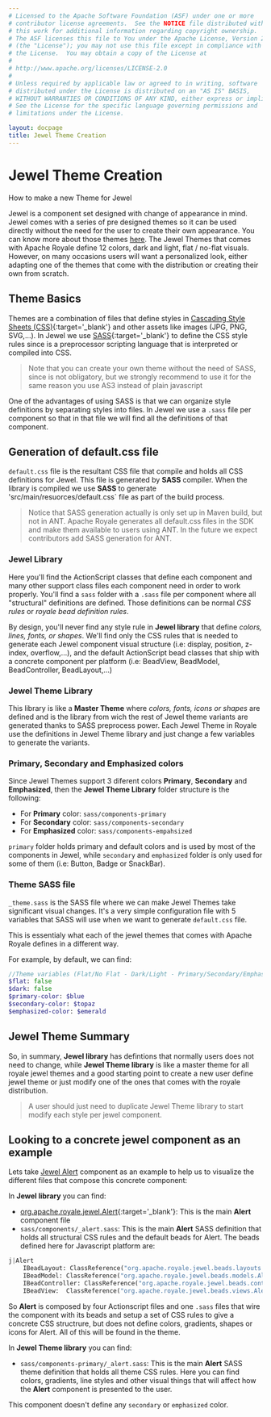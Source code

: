 ```yaml
---
# Licensed to the Apache Software Foundation (ASF) under one or more
# contributor license agreements.  See the NOTICE file distributed with
# this work for additional information regarding copyright ownership.
# The ASF licenses this file to You under the Apache License, Version 2.0
# (the "License"); you may not use this file except in compliance with
# the License.  You may obtain a copy of the License at
# 
# http://www.apache.org/licenses/LICENSE-2.0
# 
# Unless required by applicable law or agreed to in writing, software
# distributed under the License is distributed on an "AS IS" BASIS,
# WITHOUT WARRANTIES OR CONDITIONS OF ANY KIND, either express or implied.
# See the License for the specific language governing permissions and
# limitations under the License.

layout: docpage
title: Jewel Theme Creation
---
```


# Jewel Theme Creation

How to make a new Theme for Jewel

Jewel is a component set designed with change of appearance in mind. Jewel comes with a series of pre designed themes so it can be used directly without the need for the user to create their own appearance. You can know more about those themes [here](component-sets/jewel/jewel-themes.html). The Jewel Themes that comes with Apache Royale define 12 colors, dark and light, flat / no-flat visuals. However, on many occasions users will want a personalized look, either adapting one of the themes that come with the distribution or creating their own from scratch.

## Theme Basics

Themes are a combination of files that define styles in [Cascading Style Sheets (CSS)](https://en.wikipedia.org/wiki/Cascading_Style_Sheets){:target='_blank'} and other assets like images (JPG, PNG, SVG,...). In Jewel we use [SASS](https://sass-lang.com){:target='_blank'} to define the CSS style rules since is a preprocessor scripting language that is interpreted or compiled into CSS.

> Note that you can create your own theme without the need of SASS, since is not obligatory, but we strongly recommend to use it for the same reason you use AS3 instead of plain javascript

One of the advantages of using SASS is that we can organize style definitions by separating styles into files. In Jewel we use a `.sass` file per component so that in that file we will find all the definitions of that component.

## Generation of default.css file

`default.css` file is the resultant CSS file that compile and holds all CSS definitions for Jewel. This file is generated by __SASS__ compiler. When the library is compiled we use __SASS__ to generate 'src/main/resuorces/default.css` file as part of the build process.

> Notice that SASS generation actually is only set up in Maven build, but not in ANT. Apache Royale generates all default.css files in the SDK and make them available to users using ANT. In the future we expect contributors add SASS generation for ANT.

### Jewel Library

Here you'll find the ActionScript classes that define each component and many other support class files each component need in order to work properly. You'll find a `sass` folder with a `.sass` file per component where all "structural" definitions are defined. Those definitions can be normal _CSS rules_ or _royale bead definition rules_.

By design, you'll never find any style rule in __Jewel library__ that define _colors, lines, fonts, or shapes_. We'll find only the CSS rules that is needed to generate each Jewel component visual structure (i.e: display, position, z-index, overflow,...), and the default ActionScript bead classes that ship with a concrete component per platform (i.e: BeadView, BeadModel, BeadController, BeadLayout,...)

### Jewel Theme Library

This library is like a __Master Theme__ where _colors, fonts, icons or shapes_ are defined and is the library from wich the rest of Jewel theme variants are generated thanks to SASS preprocess power. Each Jewel Theme in Royale use the definitions in Jewel Theme library and just change a few variables to generate the variants.

### Primary, Secondary and Emphasized colors

Since Jewel Themes support 3 diferent colors __Primary__, __Secondary__ and __Emphasized__, then the __Jewel Theme Library__ folder structure is the following:

* For __Primary__ color: `sass/components-primary`
* For __Secondary__ color: `sass/components-secondary`
* For __Emphasized__ color: `sass/components-empahsized`

`primary` folder holds primary and default colors and is used by most of the components in Jewel, while `secondary` and `emphasized` folder is only used for some of them (i.e: Button, Badge or SnackBar).

### Theme SASS file

`_theme.sass` is the SASS file where we can make Jewel Themes take significant visual changes. It's a very simple configuration file with 5 variables that SASS will use when we want to generate `default.css` file.

This is essentialy what each of the jewel themes that comes with Apache Royale defines in a different way.

For example, by default, we can find:

```sass
//Theme variables (Flat/No Flat - Dark/Light - Primary/Secondary/Emphasized Color
$flat: false
$dark: false
$primary-color: $blue
$secondary-color: $topaz
$emphasized-color: $emerald
```

## Jewel Theme Summary

So, in summary, __Jewel library__ has defintions that normally users does not need to change, while __Jewel Theme library__ is like a master theme for all royale jewel themes and a good starting point to create a new user define jewel theme or just modify one of the ones that comes with the royale distribution.

> A user should just need to duplicate Jewel Theme library to start modify each style per jewel component.

## Looking to a concrete jewel component as an example

Lets take [Jewel Alert](component-sets/jewel/jewel-alert.html) component as an example to help us to visualize the different files that compose this concrete component:

In __Jewel library__ you can find:

* [org.apache.royale.jewel.Alert](https://royale.apache.org/asdoc/index.html#!org.apache.royale.jewel/Alert){:target='_blank'}: This is the main __Alert__ component file
* `sass/components/_alert.sass`: This is the main __Alert__ SASS definition that holds all structural CSS rules and the default beads for Alert. The beads defined here for Javascript platform are:

```sass 
j|Alert
    IBeadLayout: ClassReference("org.apache.royale.jewel.beads.layouts.NullLayout")
    IBeadModel: ClassReference("org.apache.royale.jewel.beads.models.AlertModel")
    IBeadController: ClassReference("org.apache.royale.jewel.beads.controllers.AlertController")
    IBeadView:  ClassReference("org.apache.royale.jewel.beads.views.AlertView")
```

So __Alert__ is composed by four Actionscript files and one `.sass` files that wire the component with its beads and setup a set of CSS rules to give a concrete CSS structrure, but does not define colors, gradients, shapes or icons for Alert. All of this will be found in the theme.

In __Jewel Theme library__ you can find:

* `sass/components-primary/_alert.sass`: This is the main __Alert__ SASS theme definition that holds all theme CSS rules. Here you can find colors, gradients, line styles and other visual things that will affect how the __Alert__ component is presented to the user.

This component doesn't define any `secondary` or `emphasized` color.